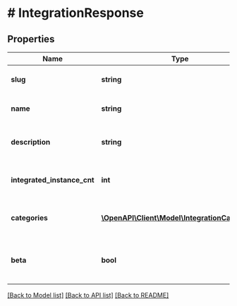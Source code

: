 # # IntegrationResponse

## Properties

Name | Type | Description | Notes
------------ | ------------- | ------------- | -------------
**slug** | **string** | The slug of the integration. |
**name** | **string** | The name of the integration. |
**description** | **string** | The description of the integration. |
**integrated_instance_cnt** | **int** | The number of integrated instances. |
**categories** | [**\OpenAPI\Client\Model\IntegrationCategory[]**](IntegrationCategory.md) | The categories of the integration. |
**beta** | **bool** | Whether the integration is in beta or not. | [optional] [default to false]

[[Back to Model list]](../../README.md#models) [[Back to API list]](../../README.md#endpoints) [[Back to README]](../../README.md)

